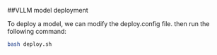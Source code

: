 ##VLLM model deployment 

To deploy a model, we can modify the deploy.config file. then run the following command:

```bash
bash deploy.sh
```